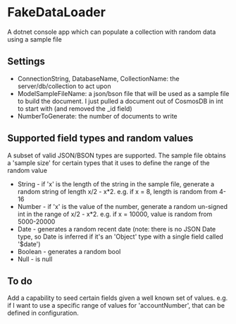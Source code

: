# FakeDataLoader

A dotnet console app which can populate a collection with random data using a sample file

## Settings

* ConnectionString, DatabaseName, CollectionName: the server/db/collection to act upon
* ModelSampleFileName: a json/bson file that will be used as a sample file to build the document. I just pulled a document out of CosmosDB in int to start with (and removed the _id field)
* NumberToGenerate: the number of documents to write

## Supported field types and random values

A subset of valid JSON/BSON types are supported.
The sample file obtains a 'sample size' for certain types that it uses to define the range of the random value

* String - if 'x' is the length of the string in the sample file, generate a random string of length x/2 - x*2. e.g. if x = 8, length is random from 4-16
* Number - if 'x' is the value of the number, generate a random un-signed int in the range of x/2 - x*2. e.g. if x = 10000, value is random from 5000-20000 
* Date - generates a random recent date (note: there is no JSON Date type, so Date is inferred if it's an 'Object' type with a single field called '$date')
* Boolean - generates a random bool
* Null - is null

## To do

Add a capability to seed certain fields given a well known set of values. e.g. if I want to use a specific range of values for 'accountNumber', that can be defined in configuration.